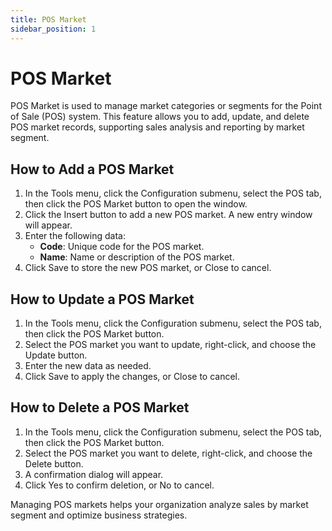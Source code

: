 ```yaml
---
title: POS Market
sidebar_position: 1
---
```


# POS Market

POS Market is used to manage market categories or segments for the Point of Sale (POS) system. This feature allows you to add, update, and delete POS market records, supporting sales analysis and reporting by market segment.

## How to Add a POS Market

1. In the Tools menu, click the Configuration submenu, select the POS tab, then click the POS Market button to open the window.
2. Click the Insert button to add a new POS market. A new entry window will appear.
3. Enter the following data:
   - **Code**: Unique code for the POS market.
   - **Name**: Name or description of the POS market.
4. Click Save to store the new POS market, or Close to cancel.

## How to Update a POS Market

1. In the Tools menu, click the Configuration submenu, select the POS tab, then click the POS Market button.
2. Select the POS market you want to update, right-click, and choose the Update button.
3. Enter the new data as needed.
4. Click Save to apply the changes, or Close to cancel.

## How to Delete a POS Market

1. In the Tools menu, click the Configuration submenu, select the POS tab, then click the POS Market button.
2. Select the POS market you want to delete, right-click, and choose the Delete button.
3. A confirmation dialog will appear.
4. Click Yes to confirm deletion, or No to cancel.

Managing POS markets helps your organization analyze sales by market segment and optimize business strategies.
